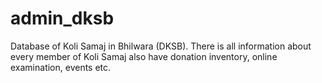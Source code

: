 # admin_dksb
Database of Koli Samaj in Bhilwara (DKSB). There is all information about every member of Koli Samaj also have donation inventory, online examination, events etc.
